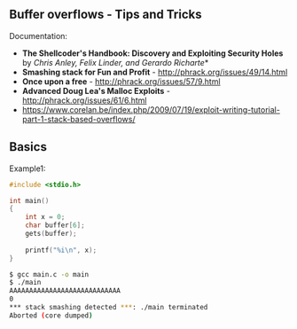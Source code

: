## Buffer overflows - Tips and Tricks

Documentation:

* **The Shellcoder's Handbook: Discovery and Exploiting Security Holes** by *Chris Anley, Felix Linder, and Gerardo Richarte**
* **Smashing stack for Fun and Profit** - http://phrack.org/issues/49/14.html
* **Once upon a free** - http://phrack.org/issues/57/9.html
* **Advanced Doug Lea's Malloc Exploits** - http://phrack.org/issues/61/6.html
* https://www.corelan.be/index.php/2009/07/19/exploit-writing-tutorial-part-1-stack-based-overflows/

## Basics

Example1:

```CPP
#include <stdio.h>

int main()
{
	int x = 0;
	char buffer[6];
	gets(buffer);
	
	printf("%i\n", x);
}
```

```bash
$ gcc main.c -o main
$ ./main
AAAAAAAAAAAAAAAAAAAAAAAAAAAA
0
*** stack smashing detected ***: ./main terminated
Aborted (core dumped)

```